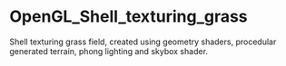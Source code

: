 # OpenGL_Shell_texturing_grass
Shell texturing grass field, created using geometry shaders, procedular generated terrain, phong lighting and skybox shader.
